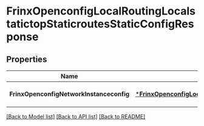 # FrinxOpenconfigLocalRoutingLocalstatictopStaticroutesStaticConfigResponse

## Properties
Name | Type | Description | Notes
------------ | ------------- | ------------- | -------------
**FrinxOpenconfigNetworkInstanceconfig** | [***FrinxOpenconfigLocalRoutingLocalstatictopStaticroutesStaticConfig**](frinx.openconfig.local.routing.localstatictop.staticroutes.static.Config.md) |  | [optional] [default to null]

[[Back to Model list]](../README.md#documentation-for-models) [[Back to API list]](../README.md#documentation-for-api-endpoints) [[Back to README]](../README.md)


